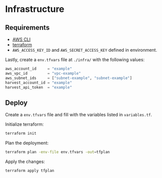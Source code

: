 # Infrastructure

## Requirements

- [AWS CLI](https://aws.amazon.com/cli/)
- [terraform](https://developer.hashicorp.com/terraform/downloads)
- `AWS_ACCESS_KEY_ID` and `AWS_SECRET_ACCESS_KEY` defined in environment.

Lastly, create a `env.tfvars` file at `./infra/` with the following values:

```tfvars
aws_account_id     = "example"
aws_vpc_id         = "vpc-example"
aws_subnet_ids     = ["subnet-example", "subnet-example"]
harvest_account_id = "example"
harvest_api_token  = "example"
```

## Deploy

Create a `env.tfvars` file and fill with the variables listed in `variables.tf`.

Initialize terraform:

```sh
terraform init
```

Plan the deployment:

```sh
terraform plan -env-file env.tfvars -out=tfplan
```

Apply the changes:

```sh
terraform apply tfplan
```
